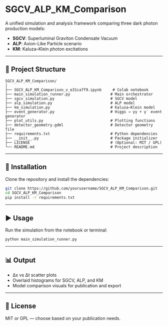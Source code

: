 # SGCV_ALP_KM_Comparison

A unified simulation and analysis framework comparing three dark photon production models:

- **SGCV**: Superluminal Graviton Condensate Vacuum  
- **ALP**: Axion-Like Particle scenario  
- **KM**: Kaluza–Klein photon excitations  

---

## 📁 Project Structure

```
SGCV_ALP_KM_Comparison/
│
├── SGCV_ALP_KM_Comparison_v_e31ca7f9.ipynb     # Colab notebook
├── main_simulation_runner.py                  # Main orchestrator
├── sgcv_simulation.py                         # SGCV model
├── alp_simulation.py                          # ALP model
├── km_simulation.py                           # Kaluza–Klein model
├── event_generator.py                         # Higgs → γγ + γ′ event generator
├── plot_utils.py                              # Plotting functions
├── detector_geometry.gdml                     # Detector geometry file
├── requirements.txt                           # Python dependencies
├── __init__.py                                # Package initializer
├── LICENSE                                    # (Optional: MIT / GPL)
└── README.md                                  # Project description
```

---

## 🔧 Installation

Clone the repository and install the dependencies:

```bash
git clone https://github.com/yourusername/SGCV_ALP_KM_Comparison.git
cd SGCV_ALP_KM_Comparison
pip install -r requirements.txt
```

---

## ▶️ Usage

Run the simulation from the notebook or terminal:

```bash
python main_simulation_runner.py
```

---

## 📊 Output

- Δx vs Δt scatter plots  
- Overlaid histograms for SGCV, ALP, and KM  
- Model comparison visuals for publication and export

---

## 📄 License

MIT or GPL — choose based on your publication needs.

